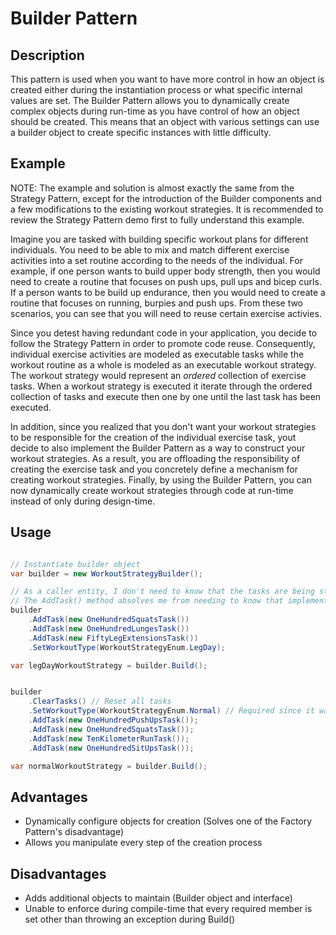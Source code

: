 # Builder Pattern

## Description

This pattern is used when you want to have more control in how an object is created either during the instantiation process or what specific internal values are set.  The Builder Pattern allows you to dynamically create complex objects during run-time as you have control of how an object should be created.  This means that an object with various settings can use a builder object to create specific instances with little difficulty.

## Example

NOTE:
The example and solution is almost exactly the same from the Strategy Pattern, except for the introduction of the Builder components and a few modifications to the existing workout strategies. It is recommended to review the Strategy Pattern demo first to fully understand this example.

Imagine you are tasked with building specific workout plans for different individuals.  You need to be able to mix and match different exercise activities into a set routine according to the needs of the individual.  For example, if one person wants to build upper body strength, then you would need to create a routine that focuses on push ups, pull ups and bicep curls.  If a person wants to be build up endurance, then you would need to create a routine that focuses on running, burpies and push ups.  From these two scenarios, you can see that you will need to reuse certain exercise activies.

Since you detest having redundant code in your application, you decide to follow the Strategy Pattern in order to promote code reuse.  Consequently, individual exercise activities are modeled as executable tasks while the workout routine as a whole is modeled as an executable workout strategy.  The workout strategy would represent an _ordered_ collection of exercise tasks.  When a workout strategy is executed it iterate through the ordered collection of tasks and execute then one by one until the last task has been executed.

In addition, since you realized that you don't want your workout strategies to be responsible for the creation of the individual exercise task, yout decide to also implement the Builder Pattern as a way to construct your workout strategies.  As a result, you are offloading the responsibility of creating the exercise task and you concretely define a mechanism for creating workout strategies.  Finally, by using the Builder Pattern, you can now dynamically create workout strategies through code at run-time instead of only during design-time.

## Usage

``` csharp

// Instantiate builder object
var builder = new WorkoutStrategyBuilder();

// As a caller entity, I don't need to know that the tasks are being stored as a List<>
// The AddTask() method absolves me from needing to know that implementation detail
builder
    .AddTask(new OneHundredSquatsTask())
    .AddTask(new OneHundredLungesTask())
    .AddTask(new FiftyLegExtensionsTask())
    .SetWorkoutType(WorkoutStrategyEnum.LegDay);

var legDayWorkoutStrategy = builder.Build();


builder
    .ClearTasks() // Reset all tasks
    .SetWorkoutType(WorkoutStrategyEnum.Normal) // Required since it was set to LegDay above
    .AddTask(new OneHundredPushUpsTask());
    .AddTask(new OneHundredSquatsTask());
    .AddTask(new TenKilometerRunTask());
    .AddTask(new OneHundredSitUpsTask());

var normalWorkoutStrategy = builder.Build();

```

## Advantages

* Dynamically configure objects for creation (Solves one of the Factory Pattern's disadvantage)
* Allows you manipulate every step of the creation process

## Disadvantages

* Adds additional objects to maintain (Builder object and interface)
* Unable to enforce during compile-time that every required member is set other than throwing an exception during Build()
